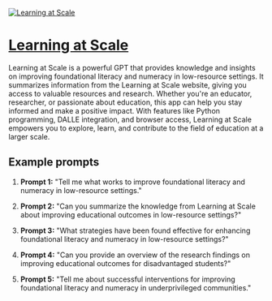[![Learning at Scale](null)](https://chat.openai.com/g/g-HGK2RrOhc-learning-at-scale)

# [Learning at Scale](https://chat.openai.com/g/g-HGK2RrOhc-learning-at-scale)

Learning at Scale is a powerful GPT that provides knowledge and insights on improving foundational literacy and numeracy in low-resource settings. It summarizes information from the Learning at Scale website, giving you access to valuable resources and research. Whether you're an educator, researcher, or passionate about education, this app can help you stay informed and make a positive impact. With features like Python programming, DALLE integration, and browser access, Learning at Scale empowers you to explore, learn, and contribute to the field of education at a larger scale.

## Example prompts

1. **Prompt 1:** "Tell me what works to improve foundational literacy and numeracy in low-resource settings."

2. **Prompt 2:** "Can you summarize the knowledge from Learning at Scale about improving educational outcomes in low-resource settings?"

3. **Prompt 3:** "What strategies have been found effective for enhancing foundational literacy and numeracy in low-resource settings?"

4. **Prompt 4:** "Can you provide an overview of the research findings on improving educational outcomes for disadvantaged students?"

5. **Prompt 5:** "Tell me about successful interventions for improving foundational literacy and numeracy in underprivileged communities."